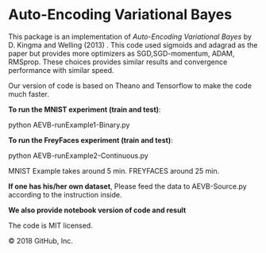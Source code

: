 # Auto-Encoding Variational Bayes
This package is an implementation of *Auto-Encoding Variational Bayes*  by D. Kingma and Welling (2013) . This code used sigmoids and adagrad as the paper but provides more optimizers as SGD,SGD-momentum, ADAM, RMSprop. These choices provides similar results and convergence performance with similar speed.

Our version of code is based on Theano and Tensorflow to make the code much faster. 

**To run the MNIST experiment (train and test)**:

python AEVB-runExample1-Binary.py

**To run the FreyFaces experiment  (train and test)**:

python AEVB-runExample2-Continuous.py

MNIST Example takes around 5 min. FREYFACES around 25 min. 

**If one has his/her own dataset**, 
Please feed the data to AEVB-Source.py according to the instruction inside. 

**We also provide notebook version of code and result**

The code is MIT licensed.

© 2018 GitHub, Inc.